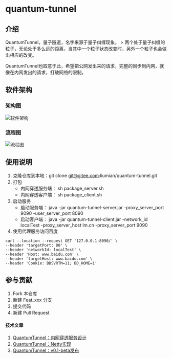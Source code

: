# quantum-tunnel

## 介绍
QuantumTunnel，量子隧道，名字来源于量子纠缠现象。 > 两个处于量子纠缠的粒子，无论处于多么远的距离，当其中一个粒子状态改变时，另外一个粒子也会做出相应的改变。

QuantumTunnel也取意于此，希望把公网发出来的请求，完整的同步到内网，就像在内网发出的请求，打破网络的限制。

## 软件架构

### 架构图
![软件架构](https://images.gitee.com/uploads/images/2021/1015/183025_5f640314_602197.png "屏幕截图.png")


### 流程图
![流程图](https://images.gitee.com/uploads/images/2021/1019/001318_3a3e6f11_602197.png "屏幕截图.png")



## 使用说明

1. 克隆仓库到本地：git clone git@gitee.com:liumian/quantum-tunnel.git
2. 打包
   - 内网穿透服务端： sh package_server.sh
   - 内网穿透客户端： sh package_client.sh
3. 启动服务
   - 启动服务端： java -jar quantum-tunnel-server.jar -proxy_server_port 9090 -user_server_port 8090
   - 启动客户端： java -jar quantum-tunnel-client.jar -network_id localTest -proxy_server_host lm.cn -proxy_server_port 9090
4. 使用代理服务访问百度
```shell
curl --location --request GET '127.0.0.1:8090/' \
--header 'targetPort: 80' \
--header 'networkId: localTest' \
--header 'Host: www.baidu.com' \
--header 'targetHost: www.baidu.com' \
--header 'Cookie: BDSVRTM=11; BD_HOME=1'
```

## 参与贡献

1.  Fork 本仓库
2.  新建 Feat_xxx 分支
3.  提交代码
4.  新建 Pull Request


#### 技术文章
1. [QuantumTunnel：内网穿透服务设计](https://mp.weixin.qq.com/s/7t5n_nI7CZ3VhownRhCsrg)
2. [QuantumTunnel：Netty实现](https://mp.weixin.qq.com/s/3N_c6IR--e85kmt0tjHSvw)
3. [QuantumTunnel：v0.1-beta发布](https://mp.weixin.qq.com/s/9GRyeFTZ_jdwXAtktSc9Uw)

